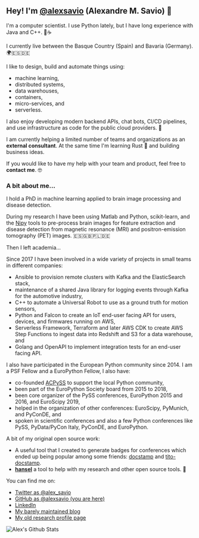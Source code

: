 ## Hey! I'm [@alexsavio](https://twitter.com/alex_savio) (Alexandre M. Savio) 👋

I'm a computer scientist. I use Python lately, but I have long experience with Java and C++. 🐍☕

I currently live between the Basque Country (Spain) and Bavaria (Germany). 🌍🇪🇸🇩🇪

I like to design, build and automate things using:

- machine learning, 
- distributed systems, 
- data warehouses, 
- containers,
- micro-services, and
- serverless.

I also enjoy developing modern backend APIs, chat bots, CI/CD pipelines, and use infrastructure as code for the public cloud providers. 🤖

I am currently helping a limited number of teams and organizations as an **external consultant**. At the same
time I'm learning Rust 🦀 and building business ideas.

If you would like to have my help with your team and product, feel free to **contact me**. 🤓

### A bit about me...

I hold a PhD in machine learning applied to brain image processing and disease detection.

During my research I have been using Matlab and Python, scikit-learn, and the [Nipy](https://nipy.org/)
tools to pre-process brain images for feature extraction and disease detection from
magnetic resonance (MRI) and positron-emission tomography (PET) images. 🇪🇸🇬🇧🇵🇱🇩🇪

Then I left academia...

Since 2017 I have been involved in a wide variety of projects in small teams in different companies:

- Ansible to provision remote clusters with Kafka and the ElasticSearch stack,
- maintenance of a shared Java library for logging events through Kafka for the automotive industry,
- C++ to automate a Universal Robot to use as a ground truth for motion sensors,
- Python and Falcon to create an IoT end-user facing API for users, devices, and firmwares running on AWS,
- Serverless Framework, Terraform and later AWS CDK to create AWS Step Functions to ingest data into Redshift and S3 for a data warehouse, and
- Golang and OpenAPI to implement integration tests for an end-user facing API.

I also have participated in the European Python community since 2014. I am a PSF Fellow and a EuroPython Fellow, I also have:
- co-founded [ACPySS](https://github.com/PythonSanSebastian) to support the local Python community,
- been part of the EuroPython Society board from 2015 to 2018,
- been core organizer of the PySS conferences, EuroPython 2015 and 2016, and EuroScipy 2019,
- helped in the organization of other conferences: EuroScipy, PyMunich, and PyConDE, and
- spoken in scientific conferences and also a few Python conferences like PySS, PyData/PyCon Italy, PyConDE, and EuroPython.

A bit of my original open source work:
  - A useful tool that I created to generate badges for conferences which ended up being popular among some
friends: [docstamp](https://github.com/PythonSanSebastian/docstamp) and [tito-docstamp](https://github.com/PythonSanSebastian/tito-docstamp).
  - [**hansel**](https://github.com/alexsavio/hansel) a tool to help with my research and other open source tools. 🚀

You can find me on:

* [Twitter as @alex_savio](https://twitter.com/alex_savio)
* [GitHub as @alexsavio (you are here)](https://github.com/alexsavio)
* [LinkedIn](https://linkedin.com/in/alexsavio)
* [My barely maintained blog](https://alexsavio.github.io/)
* [My old research profile page](http://www.ehu.eus/ccwintco/index.php?title=Usuario:Alexsavio)

![Alex's Github Stats](https://github-readme-stats.vercel.app/api?username=alexsavio&show_icons=true&theme=radical)
